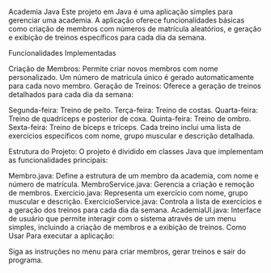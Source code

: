 Academia Java
Este projeto em Java é uma aplicação simples para gerenciar uma academia. A aplicação oferece funcionalidades básicas como criação de membros com números de matrícula aleatórios, e geração e exibição de treinos específicos para cada dia da semana.

Funcionalidades Implementadas

Criação de Membros: Permite criar novos membros com nome personalizado. Um número de matrícula único é gerado automaticamente para cada novo membro.
Geração de Treinos: Oferece a geração de treinos detalhados para cada dia da semana:

Segunda-feira: Treino de peito.
Terça-feira: Treino de costas.
Quarta-feira: Treino de quadríceps e posterior de coxa.
Quinta-feira: Treino de ombro.
Sexta-feira: Treino de bíceps e tríceps.
Cada treino inclui uma lista de exercícios específicos com nome, grupo muscular e descrição detalhada.

Estrutura do Projeto: O projeto é dividido em classes Java que implementam as funcionalidades principais:

Membro.java: Define a estrutura de um membro da academia, com nome e número de matrícula.
MembroService.java: Gerencia a criação e remoção de membros.
Exercicio.java: Representa um exercício com nome, grupo muscular e descrição.
ExercicioService.java: Controla a lista de exercícios e a geração dos treinos para cada dia da semana.
AcademiaUI.java: Interface de usuário que permite interagir com o sistema através de um menu simples, incluindo a criação de membros e a exibição de treinos.
Como Usar
Para executar a aplicação:

Siga as instruções no menu para criar membros, gerar treinos e sair do programa.